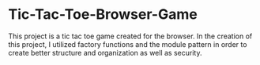# Tic-Tac-Toe-Browser-Game

This project is a tic tac toe game created for the browser. In the creation of this project, I utilized factory functions and the module pattern in order to create better structure and organization as well as security.
